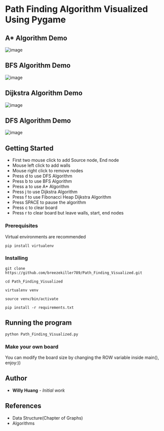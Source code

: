 # Path Finding Algorithm Visualized Using Pygame

## A* Algorithm Demo
![image](https://github.com/breezekiller789/Path_Finding_Visualized/blob/master/Astar_Demo.gif)

## BFS Algorithm Demo
![image](https://github.com/breezekiller789/Path_Finding_Visualized/blob/master/BFS_Demo.gif)

## Dijkstra Algorithm Demo
![image](https://github.com/breezekiller789/Path_Finding_Visualized/blob/master/Dijkstra_Demo.gif)

## DFS Algorithm Demo
![image](https://github.com/breezekiller789/Path_Finding_Visualized/blob/master/DFS_Demo.gif)

## Getting Started

* First two mouse click to add Source node, End node
* Mouse left click to add walls
* Mouse right click to remove nodes
* Press d to use DFS Algorithm
* Press b to use BFS Algorithm
* Press a to use A* Algorithm
* Press j to use Dijkstra Algorithm
* Press f to use Fibonacci Heap Dijkstra Algorithm
* Press SPACE to pause the algorithm
* Press c to clear board
* Press r to clear board but leave walls, start, end nodes

### Prerequisites

Virtual environments are recommended

```
pip install virtualenv
```

### Installing

```
git clone https://github.com/breezekiller789/Path_Finding_Visualized.git
```
```
cd Path_Finding_Visualized
```
```
virtualenv venv
```
```
source venv/bin/activate
```
```
pip install -r requirements.txt
```

## Running the program

```
python Path_Finding_Visualized.py
```

### Make your own board

You can modify the board size by changing the ROW variable inside main(), enjoy:))

## Author

* **Willy Huang** - *Initial work*


## References

* Data Structure(Chapter of Graphs)
* Algorithms

